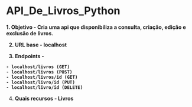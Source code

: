 # API_De_Livros_Python

<b> 1. Objetivo - Cria uma api que disponibiliza a consulta, criação, edição e exclusão de livros.

   2. URL base - localhost

   3. Endpoints -

    - localhost/livros (GET)
    - localhost/livros (POST)
    - localhost/livros/id (GET)
    - localhost/livro/id (PUT)
    - localhost/livro/id (DELETE)

  4. Quais recursos - Livros</b>
